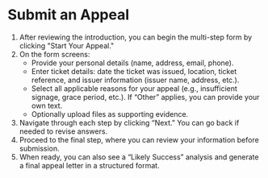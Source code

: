 # Submit an Appeal

1. After reviewing the introduction, you can begin the multi-step form by clicking "Start Your Appeal."
2. On the form screens:
   - Provide your personal details (name, address, email, phone).
   - Enter ticket details: date the ticket was issued, location, ticket reference, and issuer information (issuer name, address, etc.).
   - Select all applicable reasons for your appeal (e.g., insufficient signage, grace period, etc.). If “Other” applies, you can provide your own text.
   - Optionally upload files as supporting evidence.
3. Navigate through each step by clicking “Next.” You can go back if needed to revise answers.
4. Proceed to the final step, where you can review your information before submission.
5. When ready, you can also see a “Likely Success” analysis and generate a final appeal letter in a structured format.
